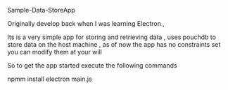 Sample-Data-StoreApp

Originally develop back when I was learning Electron ,

Its is a very simple app for storing and retrieving data , uses pouchdb to store
data on the host machine , as of now the app has no constraints set you can modify them at your will

So to get the app started execute the following commands

npmm install
electron main.js 
